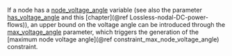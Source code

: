 If a node has a [node\_voltage\_angle](@ref) variable (see also the parameter [has\_voltage\_angle](@ref) and this [chapter](@ref Lossless-nodal-DC-power-flows)),
an upper bound on the voltage angle can be introduced through the [max\_voltage\_angle](@ref) parameter, which triggers the generation of the [maximum node voltage angle](@ref constraint_max_node_voltage_angle) constraint.
